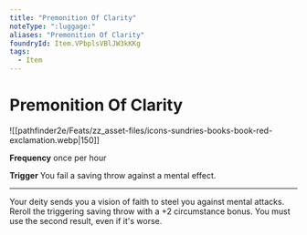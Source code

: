 ```yaml
---
title: "Premonition Of Clarity"
noteType: ":luggage:"
aliases: "Premonition Of Clarity"
foundryId: Item.VPbplsVBlJW3kKKg
tags:
  - Item
---
```


# Premonition Of Clarity
![[pathfinder2e/Feats/zz_asset-files/icons-sundries-books-book-red-exclamation.webp|150]]

**Frequency** once per hour

**Trigger** You fail a saving throw against a mental effect.

* * *

Your deity sends you a vision of faith to steel you against mental attacks. Reroll the triggering saving throw with a +2 circumstance bonus. You must use the second result, even if it's worse.
